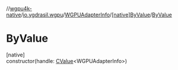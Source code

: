 //[wgpu4k-native](../../../../index.md)/[io.ygdrasil.wgpu](../../index.md)/[WGPUAdapterInfo](../index.md)/[[native]ByValue](index.md)/[ByValue](-by-value.md)

# ByValue

[native]\
constructor(handle: [CValue](https://kotlinlang.org/api/core/kotlin-stdlib/kotlinx.cinterop/-c-value/index.html)&lt;WGPUAdapterInfo&gt;)